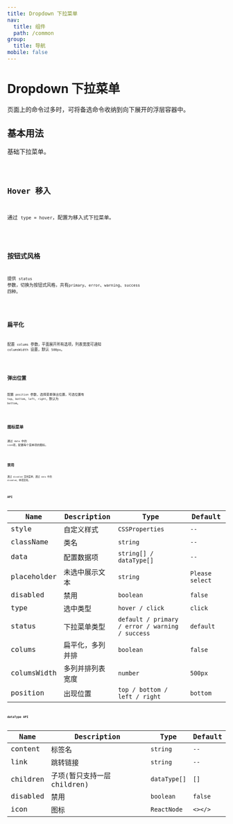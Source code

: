 ```yaml
---
title: Dropdown 下拉菜单
nav:
  title: 组件
  path: /common
group:
  title: 导航
mobile: false
---
```


# Dropdown 下拉菜单

页面上的命令过多时，可将备选命令收纳到向下展开的浮层容器中。

## 基本用法

基础下拉菜单。

<code src="./demos/index1.tsx" />

## Hover 移入

通过 `type = hover`，配置为移入式下拉菜单。

<code src="./demos/index2.tsx" />

## 按钮式风格

提供 `status` 参数，切换为按钮式风格，共有`primary`、`error`、`warning`、`success` 四种。

<code src="./demos/index3.tsx" />

## 扁平化

配置 `colums` 参数，平面展开所有选项，列表宽度可通知 `columsWidth` 设置，默认 `500px`。

<code src="./demos/index4.tsx" />

## 弹出位置

配置 `position` 参数，选择菜单弹出位置，可选位置有 `top`、`bottom`、`left`、`right`，默认为 `bottom`。

<code src="./demos/index5.tsx" />

## 图标菜单

通过 `data` 中的 `icon`项，配置每个菜单项的图标。

<code src="./demos/index6.tsx" />

## 禁用

通过 `disabled` 禁用菜单，通过 `data` 中的 `disabled`，单项禁用。

<code src="./demos/index7.tsx" />

## API

| Name | Description | Type | Default |
| --- | --- | --- | --- |
| style | 自定义样式 | `CSSProperties` | `--` |
| className | 类名 | `string` | `--` |
| data | 配置数据项 | `string[] / dataType[]` | `--` |
| placeholder | 未选中展示文本 | `string` | `Please select` |
| disabled | 禁用 | `boolean` | `false` |
| type | 选中类型 | `hover / click` | `click` |
| status | 下拉菜单类型 | `default / primary / error / warning / success` | `default` |
| colums | 扁平化，多列并排 | `boolean` | `false` |
| columsWidth | 多列并排列表宽度 | `number` | `500px` |
| position | 出现位置 | `top / bottom / left / right` | `bottom` |

## dataType API

| Name     | Description                 | Type         | Default |
| -------- | --------------------------- | ------------ | ------- |
| content  | 标签名                      | `string`     | `--`    |
| link     | 跳转链接                    | `string`     | `--`    |
| children | 子项(暂只支持一层 children) | `dataType[]` | `[]`    |
| disabled | 禁用                        | `boolean`    | `false` |
| icon     | 图标                        | `ReactNode`  | `<></>` |
